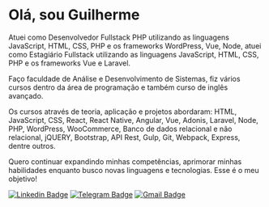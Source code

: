 # Olá, sou Guilherme

Atuei como Desenvolvedor Fullstack PHP utilizando as linguagens JavaScript, HTML, CSS, PHP e os frameworks WordPress, Vue, Node, atuei como Estagiário Fullstack utilizando as linguagens JavaScript, HTML, CSS, PHP e os frameworks Vue e Laravel.

Faço faculdade de Análise e Desenvolvimento de Sistemas, fiz vários cursos dentro da área de programação e também curso de inglês avançado.

Os cursos através de teoria, aplicação e projetos abordaram: HTML, JavaScript, CSS, React, React Native, Angular, Vue, Adonis, Laravel, Node, PHP, WordPress, WooCommerce, Banco de dados relacional e não relacional, jQUERY, Bootstrap, API Rest, Gulp, Git, Webpack, Express, dentre outros.

Quero continuar expandindo minhas competências, aprimorar minhas habilidades enquanto busco novas linguagens e tecnologias. Esse é o meu objetivo! 

[![Linkedin Badge](https://img.shields.io/badge/-LinkedIn-blue?style=flat-square&logo=Linkedin&logoColor=white&link=https://www.linkedin.com/in/fagnerpsantos/)](https://www.linkedin.com/in/guilherme-oliveira-27080910b/)
[![Telegram Badge](https://img.shields.io/badge/-Telegram-2CA5E0?style=flat-square&logo=Linkedin&logoColor=white&link=https://t.me/sirguilhermeoliveira/)](https://t.me/sirguilhermeoliveira/)
[![Gmail Badge](https://img.shields.io/badge/-sirguilhermeoliveira@gmail.com-c14438?logo=gmail&logoColor=white)](mailto:sirguilhermeoliveira@gmail.com)

